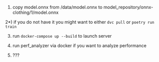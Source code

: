 1) copy model.onnx from /data/model.onnx to model\_repository/onnx-clothing/1/model.onnx

2\*) if you do not have it you might want to either `dvc pull` or `poetry run train`

3) run `docker-compose up --build` to launch server

4) run perf\_analyzer via docker if you want to analyze performance

5) ???
